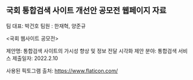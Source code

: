 국회 통합검색 사이트 개선안 공모전 웹페이지 자료
-------------------------------------------------------------
팀 대표: 박건호
팀원 : 한재혁, 양준규

<국회 웹사이트 공모전>

제안명: 통합검색 사이트의 가시성 향상 및 정보 전달 시각화
제안 분야: 통합검색 서비스
제출일자: 2022.2.10

사용된 픽토그램 출처: https://www.flaticon.com/
